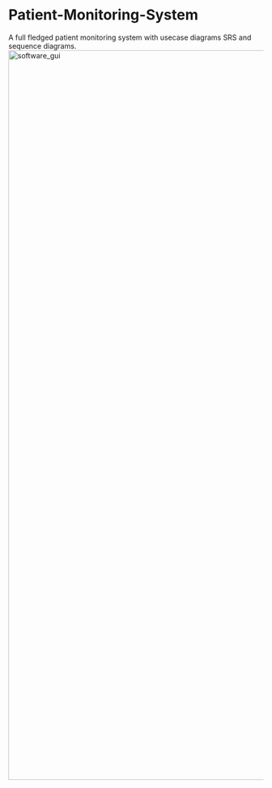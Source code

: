 # Patient-Monitoring-System
A full fledged patient monitoring system with usecase diagrams SRS and sequence diagrams.
<img width="1440" alt="software_gui" src="https://user-images.githubusercontent.com/94536401/147399729-57a1ebbf-cae8-48b7-86b8-9f4282e9bd2c.png">
